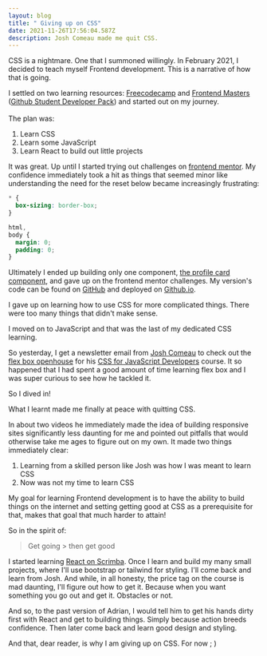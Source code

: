 ```yaml
---
layout: blog
title: " Giving up on CSS"
date: 2021-11-26T17:56:04.587Z
description: Josh Comeau made me quit CSS.
---
```

CSS is a nightmare. One that I summoned willingly. In February 2021, I decided to teach myself Frontend development. This is a narrative of how that is going.

I settled on two learning resources: [Freecodecamp](https://www.freecodecamp.org/) and [Frontend Masters](https://frontendmasters.com/) ([Github Student Developer Pack](https://education.github.com/pack)) and started out on my journey. \
\
The plan was:

1. Learn CSS
2. Learn some JavaScript 
3. Learn React to build out little projects

It was great. Up until I started trying out challenges on [frontend mentor](https://www.frontendmentor.io/). My confidence immediately took a hit as things that seemed minor like understanding the need for the reset below became increasingly frustrating: 

```css
* {
  box-sizing: border-box;
}

html,
body {
  margin: 0;
  padding: 0;
}
```

Ultimately I ended up building only one component, [the profile card component](https://www.frontendmentor.io/challenges/profile-card-component-cfArpWshJ), and gave up on the frontend mentor challenges. My version's code can be found on [GitHub](https://github.com/adrianmurage/profile-card-component) and deployed on [Github.io](https://adrianmurage.github.io/profile-card-component/). 

I gave up on learning how to use CSS for more complicated things. There were too many things that didn't make sense. 

I moved on to JavaScript and that was the last of my dedicated CSS learning.

So yesterday, I get a newsletter email from [Josh Comeau](joshwcomeau.com) to check out the [flex box openhouse](https://courses.joshwcomeau.com/css-for-js/04-flexbox/01-hello-world) for his [CSS for JavaScript Developers](https://css-for-js.dev/) course. It so happened that I had spent a good amount of time learning flex box and I was super curious to see how he tackled it. 

So I dived in!

What I learnt made me finally at peace with quitting CSS. 

In about two videos he immediately made the idea of building responsive sites significantly less daunting for me and pointed out pitfalls that would otherwise take me ages to figure out on my own. It made two things immediately clear:

1. Learning from a skilled person like Josh was how I was meant to learn CSS
2. Now was not my time to learn CSS

My goal for learning Frontend development is to have the ability to build things on the internet and setting getting good at CSS as a prerequisite for that, makes that goal that much harder to attain!

So in the spirit of:

> Get going > then get good

I started learning [React on Scrimba](https://scrimba.com/learn/learnreact). Once I learn and build my many small projects, where I'll use bootstrap or tailwind for styling. I'll come back and learn from Josh. And while, in all honesty, the price tag on the course is mad daunting, I'll figure out how to get it. Because when you want something you go out and get it. Obstacles or not. 

And so, to the past version of Adrian, I would tell him to get his hands dirty first with React and get to building things. Simply because action breeds confidence. Then later come back and learn good design and styling.

And that, dear reader, is why I am giving up on CSS. For now ; )
